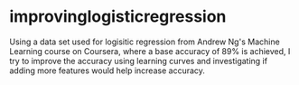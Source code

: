 # improvinglogisticregression
Using a data set used for logisitic regression from Andrew Ng's Machine Learning course on Coursera, where a base accuracy of 89% is achieved, I try to improve the accuracy using learning curves and investigating if adding more features would help increase accuracy. 
